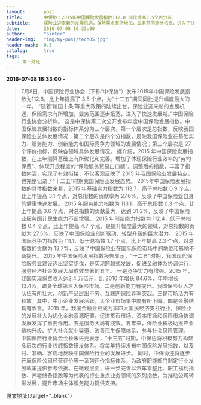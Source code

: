 ```yaml
---
layout:       post
title:        中保协：2015年中国保险发展指数112.8 同比提高3.5个百分点
subtitle:     保险业迎来新的发展机遇，保险需求有所增加，业务范围逐步拓宽，进入了快速发展期。
date:         2016-07-08 16:33:00
author:       "Sinter"
header-img:   "img/my-post/tech05.jpg"
header-mask:  0.3
catalog:      true
tags:
    - 第一财经
---
```


**2016-07-08 16:33:00**  **-**

> 7月8日，中国保险行业协会（下称“中保协”）发布2015年中国保险发展指数为112.8，比上年提高了 3.5 个点，为“十二五”期间同比提升幅度最大的一年。
“随着‘新国十条’等重大政策的陆续出台，保险业迎来新的发展机遇，保险需求有所增加，业务范围逐步拓宽，进入了快速发展期。”中国保险行业协会分析称。
这是中保协第二次公开发布年度中国保险发展指数。中国保险发展指数的指标体系分为三个层次，第一个层次是总指数，反映我国保险业总体发展情况；第二个层次是四个分指数，反映我国保险业在基础实力、服务能力、创新能力和国际竞争力领域的发展情况；第三个层次是 27 个评价指标，反映各领域具体发展情况。
据介绍，2015 年中国保险发展指数，在上年测算基础上有所优化和完善。增加了体现保险行业效率的“劳均保费”、体现开放程度的“保险服务贸易出口额”。调整后的指数，丰富了指数内涵，实现了有效衔接，不仅客观反映了 2015 年我国保险业发展特点，也完整记录了“十二五”时期我国保险业发展态势。
2015年中国保险发展指数的具体指数来看，2015 年基础实力指数为 113.7，高于总指数 0.9 个点，比上年提高 3.1 个点，对总指数的贡献率为 27.6%，反映了中国保险业自身的健康快速发展。
2015 年服务能力指数为 113.1，高于总指数 0.3 个点，比上年提高 3.6 个点，对总指数的贡献最大，达到 31.2%，反映了中国保险业服务国计民生能力不断增强。
2015 年创新能力指数为 112.4，低于总指数 0.4 个点，比上年提高 4.7 个点，是提升幅度最大的领域，对总指数的贡献为 27.5%，反映了中国保险业创新驱动、转型升级的巨大潜力。
2015 年国际竞争力指数为 111.1，低于总指数 1.7 个点，比上年提高 2.3 个点，对总指数的贡献为 13.7%，反映了中国保险业在国际保险市场中的地位和影响不断提升。
2015 年中国保险发展指数报告显示，“十二五”时期，我国现代保险服务业建设迈出坚实步伐，是实现跨越式发展，促进金融体系协调运行，服务经济社会发展大局成效显著的五年。
一是竞争实力有增强。2015 年，我国实现保费收入达2.4 万亿元，比 2010 年增长 84.6%，年均增长 13.4%，跻身全球第三大保险市场。二是创新能力有提升。我国保险业人才队伍有所壮大、创新产品层出不穷、互联网保险异军突起。三是市场活力有释放。其中，中小企业发展活跃，大企业市场集中度有所下降。四是金融结构有改善。2015 年，我国金融业已成为第四大国民经济支柱行业，保险业的发展壮大为优化金融资源配置，促进货币市场、资本市场和保险市场协调发展发挥了重要作用。五是服务大局有成效。五年来，保险业积极助推产业结构升级、扩大社会就业渠道、改善民生保障体系、参与社会风险管理。
中国保险行业协会会长朱进元表示，“十三五”时期，中保协将积极努力构建多层次的行业权威指数研发体系，将每年持续发布中国保险发展指数，以及时、准确、客观地反映中国保险行业的发展进步。
同时，中保协还将逐步开展保险公司经营评价等一系列评价指标体系，为政府职能部门制定行业发展政策提供参考依据。在微观层面，进一步完善以汽车零整比、职工福利指数、养老储备指数等为代表的行业重点业务领域的系列指数，为推动公司转型发展，提升市场主体服务能力提供支持。


[原文地址](http://www.yicai.com/news/5040112.html){:target="_blank"}


